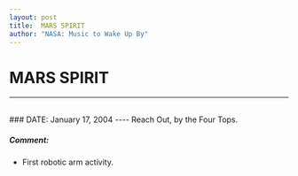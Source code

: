 ```yaml
---
layout: post
title:  MARS SPIRIT
author: "NASA: Music to Wake Up By"
---
```


# MARS SPIRIT
----
<br/>
### DATE: January 17, 2004
----
Reach Out, by the Four Tops.

##### Comment:
* First robotic arm activity.
